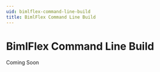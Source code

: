 ```yaml
---
uid: bimlflex-command-line-build
title: BimlFlex Command Line Build
---
```

# BimlFlex Command Line Build

Coming Soon